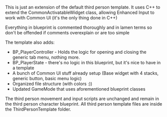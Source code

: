 This is just an extension of the default third person template. It uses C++ to extend the CommonActivatableWidget class, allowing Enhanced Input to work with Common UI (it's the only thing done in C++)

Everything in blueprint is commented thoroughly and in lamen terms so don't be offended if comments overexplain or are too simple

The template also adds:
 - BP_PlayerController - Holds the logic for opening and closing the generic tab menu, nothing more. 
 - BP_PlayerState - there's no logic in this blueprint, but it's nice to have in a template
 - A bunch of Common UI stuff already setup (Base widget with 4 stacks, generic button, basic menu logic)
 - Organized file structure (with colors :))
 - Updated GameMode that uses aforementioned blueprint classes

The third person movement and input scripts are unchanged and remain in the third person character blueprint. 
All third person template files are inside the ThirdPersonTemplate folder.
